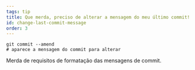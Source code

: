 ```yaml
---
tags: tip
title: Que merda, preciso de alterar a mensagem do meu último commit!
id: change-last-commit-message
order: 3
---
```

```git
git commit --amend
# aparece a mensagem do commit para alterar
```

Merda de requisitos de formatação das mensagens de commit.